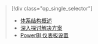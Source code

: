 > [!div class="op_single_selector"]
> * [体系结构概述](../articles/machine-learning/cortana-analytics-playbook-vehicle-telemetry.md)
> * [深入探讨解决方案](../articles/machine-learning/cortana-analytics-playbook-vehicle-telemetry-deep-dive.md)
> * [PowerBI 仪表板设置](../articles/machine-learning/cortana-analytics-playbook-vehicle-telemetry-powerbi.md)
> 
> 



<!--HONumber=Nov16_HO3-->


